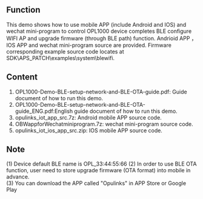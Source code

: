 ## Function
This demo shows how to use mobile APP (include Android and IOS) and wechat mini-program to control OPL1000 device completes BLE configure WIFI AP and upgrade firmware (through BLE path) function. 
Andrioid APP ，IOS APP and wechat mini-program source are provided. 
Firmware corresponding example source code locates at SDK\APS_PATCH\examples\system\blewifi.

## Content
1. OPL1000-Demo-BLE-setup-network-and-BLE-OTA-guide.pdf: Guide document of how to run this demo. 
2. OPL1000-Demo-BLE-setup-network-and-BLE-OTA-guide_ENG.pdf:English guide document of how to run this demo.  
3. opulinks_iot_app_src.7z: Android mobile APP source code.
4. OBWappforWechatminiprogram.7z: wechat mini-program source code. 
5. opulinks_iot_ios_app_src.zip: IOS mobile APP source code.  




## Note 
(1) Device default BLE name is OPL_33:44:55:66 
(2) In order to use BLE OTA function, user need to store upgrade firmware (OTA format) into mobile in advance.       
(3) You can download the APP called "Opulinks" in APP Store or Google Play
